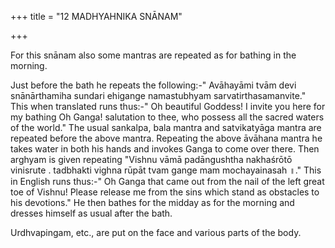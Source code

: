+++
title = "12 MADHYAHNIKA SNĀNAM"

+++

For this snānam also some mantras are repeated as for bathing in the morning.

Just before the bath he repeats the following:-" Avāhayāmi tvām devi snānārthamiha sundari ehigange namastubhyam sarvatirthasamanvite." This when translated runs thus:-" Oh beautiful Goddess! I invite you here for my bathing Oh Ganga! salutation to thee, who possess all the sacred waters of the world." The usual sankalpa, bala mantra and satvikatyāga mantra are repeated before the above mantra. Repeating the above āvāhana mantra he takes water in both his hands and invokes Ganga to come over there. Then arghyam is given repeating "Vishnu vāmā padāngushtha nakhaśrōtō vinisrute . tadbhakti vighna rūpāt tvam gange mam mochayainasah ॥." This in English runs thus:-" Oh Ganga that came out from the nail of the left great toe of Vishnu! Please release me from the sins which stand as obstacles to his devotions." He then bathes for the midday as for the morning and dresses himself as usual after the bath.

Urdhvapingam, etc., are put on the face and various parts of the body.
